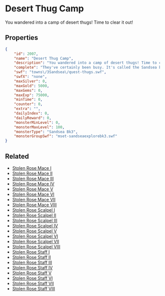 # Desert Thug Camp

You wandered into a camp of desert thugs! Time to clear it out!

## Properties

```json
{
    "id": 2007,
    "name": "Desert Thug Camp",
    "description": "You wandered into a camp of desert thugs! Time to clear it out!",
    "complete": "They've certainly been busy. It's called the Sandsea but all the boats are a bit much.",
    "swf": "towns\/3Sandsea\/quest-thugs.swf",
    "swfX": "none",
    "maxSilver": 0,
    "maxGold": 5000,
    "maxGems": 0,
    "maxExp": 75000,
    "minTime": 0,
    "counter": 0,
    "extra": "",
    "dailyIndex": 0,
    "dailyReward": 0,
    "monsterMinLevel": 0,
    "monsterMaxLevel": 100,
    "monsterType": "Sandsea Bk3",
    "monsterGroupSwf": "mset-sandseaexplorebk3.swf"
}
```

## Related

- [Stolen Rose Mace I](../items/21238-stolen-rose-mace-i.md)
- [Stolen Rose Mace II](../items/21239-stolen-rose-mace-ii.md)
- [Stolen Rose Mace III](../items/21240-stolen-rose-mace-iii.md)
- [Stolen Rose Mace IV](../items/21241-stolen-rose-mace-iv.md)
- [Stolen Rose Mace V](../items/21242-stolen-rose-mace-v.md)
- [Stolen Rose Mace VI](../items/21243-stolen-rose-mace-vi.md)
- [Stolen Rose Mace VII](../items/21244-stolen-rose-mace-vii.md)
- [Stolen Rose Mace VIII](../items/21245-stolen-rose-mace-viii.md)
- [Stolen Rose Scalpel I](../items/21246-stolen-rose-scalpel-i.md)
- [Stolen Rose Scalpel II](../items/21247-stolen-rose-scalpel-ii.md)
- [Stolen Rose Scalpel III](../items/21248-stolen-rose-scalpel-iii.md)
- [Stolen Rose Scalpel IV](../items/21249-stolen-rose-scalpel-iv.md)
- [Stolen Rose Scalpel V](../items/21250-stolen-rose-scalpel-v.md)
- [Stolen Rose Scalpel VI](../items/21251-stolen-rose-scalpel-vi.md)
- [Stolen Rose Scalpel VII](../items/21252-stolen-rose-scalpel-vii.md)
- [Stolen Rose Scalpel VIII](../items/21253-stolen-rose-scalpel-viii.md)
- [Stolen Rose Staff I](../items/21254-stolen-rose-staff-i.md)
- [Stolen Rose Staff II](../items/21255-stolen-rose-staff-ii.md)
- [Stolen Rose Staff III](../items/21256-stolen-rose-staff-iii.md)
- [Stolen Rose Staff IV](../items/21257-stolen-rose-staff-iv.md)
- [Stolen Rose Staff V](../items/21258-stolen-rose-staff-v.md)
- [Stolen Rose Staff VI](../items/21259-stolen-rose-staff-vi.md)
- [Stolen Rose Staff VII](../items/21260-stolen-rose-staff-vii.md)
- [Stolen Rose Staff VIII](../items/21261-stolen-rose-staff-viii.md)

